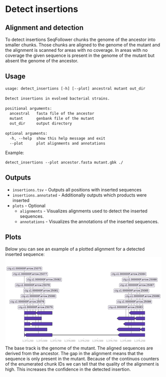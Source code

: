 # Detect insertions

## Alignment and detection

To detect insertions SeqFollower chunks the genome of the ancestor into smaller chunks. Those chunks are aligned to the genome of the mutant and the alignment is scanned for areas with no coverage. In areas with no coverage the given sequence is present in the genome of the mutant but absent the genome of the ancestor.

## Usage

```
usage: detect_insertions [-h] [--plot] ancestral mutant out_dir

Detect insertions in evolved bacterial strains.

positional arguments:
  ancestral   fasta file of the ancestor
  mutant      genbank file of the mutant
  out_dir     output directory

optional arguments:
  -h, --help  show this help message and exit
  --plot      plot alignments and annotations
```

Example:
```
detect_insertions --plot ancestor.fasta mutant.gbk ./
```

## Outputs

* `insertions.tsv` - Outputs all positions with inserted sequences
* `insertions.annotated` - Additionally outputs which products were inserted
* `plots` - Optional
    * `alignments` - Visualizes alignments used to detect the inserted sequences.
    * `annotations` - Visualizes the annotations of the inserted sequences.

## Plots

Below you can see an example of a plotted alignment for a detected inserted sequence:
![deletion](deletion.png)
The base track is the genome of the mutant. The aligned sequences are derived from the ancestor. The gap in the alignment means that the sequence is only present in the mutant.
Because of the continuos counters of the enumerated chunk IDs we can tell that the quality of the alignment is high. This increases the confidence in the detected insertion.